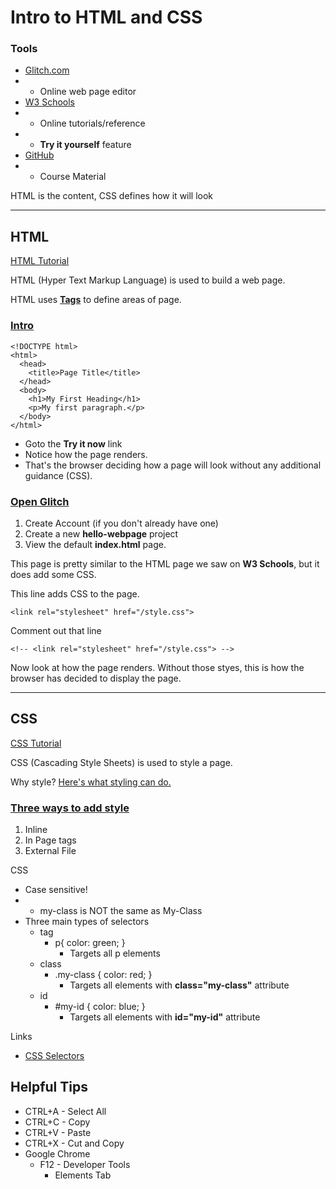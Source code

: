 # Intro to HTML and CSS
### Tools
* [Glitch.com](https://glitch.com/)
* * Online web page editor
* [W3 Schools](https://www.w3schools.com/)
* * Online tutorials/reference
* * **Try it yourself** feature
* [GitHub](https://github.com/dshaworth)
* * Course Material

HTML is the content, CSS defines how it will look
___
## HTML
[HTML Tutorial](https://www.w3schools.com/html/default.asp)

HTML (Hyper Text Markup Language) is used to build a web page.

HTML uses [**Tags**](https://www.w3schools.com/tags/default.asp) to define areas of page.
### [Intro](https://www.w3schools.com/html/html_intro.asp)
    
    <!DOCTYPE html>
    <html>
      <head>
        <title>Page Title</title>
      </head>
      <body>
        <h1>My First Heading</h1>
        <p>My first paragraph.</p>
      </body>
    </html>

* Goto the **Try it now** link
* Notice how the page renders.
* That's the browser deciding how a page will look without any additional guidance (CSS).


### [Open Glitch](https://glitch.com/)
1. Create Account (if you don't already have one)
2. Create a new **hello-webpage** project
3. View the default **index.html** page.
  
This page is pretty similar to the HTML page we saw on **W3 Schools**, but it does add some CSS.

This line adds CSS to the page.

    <link rel="stylesheet" href="/style.css">
Comment out that line

    <!-- <link rel="stylesheet" href="/style.css"> -->

Now look at how the page renders.  Without those styes, this is how the browser has decided to display the page.
___
## CSS
[CSS Tutorial](https://www.w3schools.com/css/default.asp)

CSS (Cascading Style Sheets) is used to style a page.

Why style?
[Here's what styling can do.](https://www.w3schools.com/css/css_intro.asp)


### [Three ways to add style](https://www.w3schools.com/css/css_howto.asp)
1. Inline      
2. In Page <style></style> tags
3. External File

CSS
* Case sensitive!
* * my-class is NOT the same as My-Class
* Three main types of selectors
  * tag
     * p{ color: green; }
       * Targets all p elements
  *  class
     * .my-class { color: red; }
       * Targets all elements with **class="my-class"** attribute
  * id
    * #my-id { color: blue; }
      * Targets all elements with **id="my-id"** attribute

Links
* [CSS Selectors](https://www.w3schools.com/css/css_selectors.asp)

## Helpful Tips
* CTRL+A - Select All
* CTRL+C - Copy
* CTRL+V - Paste
* CTRL+X - Cut and Copy
* Google Chrome
  * F12 - Developer Tools
    * Elements Tab